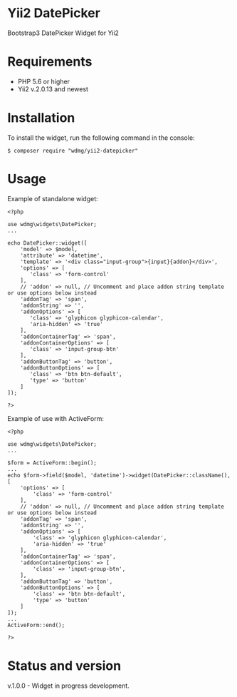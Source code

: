 # Yii2 DatePicker
Bootstrap3 DatePicker Widget for Yii2

# Requirements 
* PHP 5.6 or higher
* Yii2 v.2.0.13 and newest

# Installation
To install the widget, run the following command in the console:

`$ composer require "wdmg/yii2-datepicker"`

# Usage
Example of standalone widget:

    <?php
    
    use wdmg\widgets\DatePicker;
    ...
    
    echo DatePicker::widget([
        'model' => $model,
        'attribute' => 'datetime',
        'template' => '<div class="input-group">{input}{addon}</div>',
        'options' => [
           'class' => 'form-control'
        ],
        // 'addon' => null, // Uncomment and place addon string template or use options below instead
        'addonTag' => 'span',
        'addonString' => '',
        'addonOptions' => [
           'class' => 'glyphicon glyphicon-calendar',
           'aria-hidden' => 'true'
        ],
        'addonContainerTag' => 'span',
        'addonContainerOptions' => [
           'class' => 'input-group-btn'
        ],
        'addonButtonTag' => 'button',
        'addonButtonOptions' => [
           'class' => 'btn btn-default',
           'type' => 'button'
        ]
    ]);
    
    ?>

Example of use with ActiveForm:

    <?php
    
    use wdmg\widgets\DatePicker;
    ...
    
    $form = ActiveForm::begin();
    ...
    echo $form->field($model, 'datetime')->widget(DatePicker::className(), [
        'options' => [
            'class' => 'form-control'
        ],
        // 'addon' => null, // Uncomment and place addon string template or use options below instead
        'addonTag' => 'span',
        'addonString' => '',
        'addonOptions' => [
            'class' => 'glyphicon glyphicon-calendar',
            'aria-hidden' => 'true'
        ],
        'addonContainerTag' => 'span',
        'addonContainerOptions' => [
            'class' => 'input-group-btn',
        ],
        'addonButtonTag' => 'button',
        'addonButtonOptions' => [
            'class' => 'btn btn-default',
            'type' => 'button'
        ]
    ]);
    ...
    ActiveForm::end();
    
    ?>

# Status and version
v.1.0.0 - Widget in progress development.
